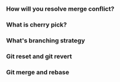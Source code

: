 ### How will you resolve merge conflict?
### What is cherry pick?
### What's branching strategy
### Git reset and git revert
###  Git merge and rebase


